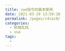```yaml
---
title: vue指令的基本使用
date: 2021-03-19 13:59:10
permalink: /pages/c4cac0/
categories:
  - 前端乱炖
  - vue
tags:
  - 
---
```

